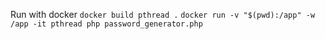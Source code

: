 Run with docker 
`docker build pthread .`
`docker run -v "$(pwd):/app" -w /app -it pthread php password_generator.php`